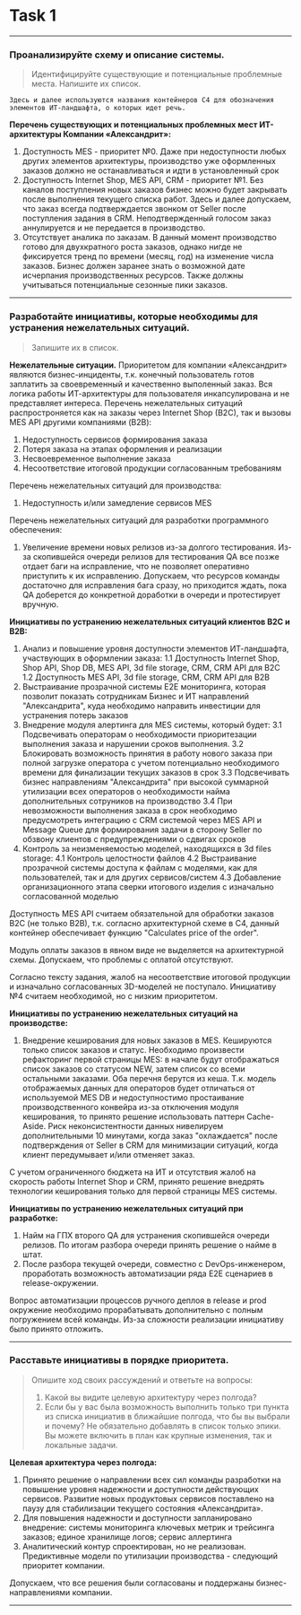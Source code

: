 # Task 1
---
### Проанализируйте схему и описание системы.
> Идентифицируйте существующие и потенциальные проблемные места. Напишите их список.

```
Здесь и далее используются названия контейнеров C4 для обозначения элементов ИТ-ландшафта, о которых идет речь.
```
**Перечень существующих и потенциальных проблемных мест ИТ-архитектуры Компании «Александрит»:**
1. Доступность MES - приоритет №0. Даже при недоступности любых других элементов архитектуры, производство уже оформленных заказов должно не останавливаться и идти в установленный срок
2. Доступность Internet Shop, MES API, CRM - приоритет №1. Без каналов поступления новых заказов бизнес можно будет закрывать после выполнения текущего списка работ. Здесь и далее допускаем, что заказ всегда подтверждается звонком от Seller после поступления задания в CRM. Неподтвержденный голосом заказ аннулируется и не передается в производство.
3. Отсутствует аналика по заказам. В данный момент производство готово для двухкратного роста заказов, однако нигде не фиксируется тренд по времени (месяц, год) на изменение числа заказов. Бизнес должен заранее знать о возможной дате исчерпания производственных ресурсов. Также должны учитываться потенциальные сезонные пики заказов.


---
### Разработайте инициативы, которые необходимы для устранения нежелательных ситуаций.
> Запишите их в список.

**Нежелательные ситуации.**
Приоритетом для компании «Александрит»  являются бизнес-инциденты, т.к. конечный пользователь готов заплатить за своевременный и качественно выполенный заказ. Вся логика работы ИТ-архитектуры для пользователя инкапсулирована и не представляет интереса.
Перечень нежелательных ситуаций распростроняется как на заказы через Internet Shop (B2C), так и вызовы MES API другими компаниями (B2B):
1. Недоступность сервисов формирования заказа
2. Потеря заказа на этапах оформления и реализации
3. Несвоевременное выполнение заказа
4. Несоответствие итоговой продукции согласованным требованиям

Перечень нежелательных ситуаций для производства:
1. Недоступность и/или замедление сервисов MES

Перечень нежелательных ситуаций для разработки программного обеспечения:
1. Увеличение времени новых релизов из-за долгого тестирования. Из-за скопившейся очереди релизов для тестирования QA все позже отдает баги на исправление, что не позволяет оперативно приступить к их исправлению. Допускаем, что ресурсов команды достаточно для исправления бага сразу, но приходится ждать, пока QA доберется до конкретной доработки в очереди и протестирует вручную.

**Инициативы по устранению нежелательных ситуаций клиентов B2C и B2B:**
1. Анализ и повышение уровня доступности элементов ИТ-ландшафта, участвующих в оформлении заказа:
1.1 Доступность Internet Shop, Shop API, Shop DB, MES API, 3d file storage, CRM, CRM API для B2C
1.2 Доступность MES API, 3d file storage, CRM, CRM API для B2B
2. Выстраивание прозрачной системы E2E мониторинга, которая позволит показать сотрудникам Бизнес и ИТ направлений "Александрита", куда необходимо направить инвестиции для устранения потерь заказов
3. Внедрение модуля алертинга для MES системы, который будет:
3.1 Подсвечивать операторам о необходимости приоритезации выполнения заказа и нарушении сроков выполнения.
3.2 Блокировать возможность принятия в работу нового заказа при полной загрузке оператора с учетом потенциально необходимого времени для финализации текущих заказов в срок
3.3 Подсвечивать бизнес направлениям "Александрита" при высокой суммарной утилизации всех операторов о необходимости найма дополнительных сотруников на производство
3.4 При невозможности выполнения заказа в срок необходимо предусмотреть интеграцию с CRM системой через MES API и Message Queue для формирования задачи в сторону Seller по обзвону клиентов с предупреждениями о сдвигах сроков
4. Контроль за неизменяемостью моделей, находящихся в 3d files storage:
4.1 Контроль целостности файлов
4.2 Выстраивание прозрачной системы доступа к файлам с моделями, как для пользователей, так и для других сервисов/систем
4.3 Добавление организационного этапа сверки итогового изделия с изначально согласованной моделью

Доступность MES API считаем обязательной для обработки заказов B2C (не только B2B), т.к. согласно архитектурной схеме в С4, данный контейнер обеспечивает функцию "Calculates price of the order".

Модуль оплаты заказов в явном виде не выделяется на архитектурной схемы. Допускаем, что проблемы с оплатой отсутствуют.

Согласно тексту задания, жалоб на несоответствие итоговой продукции и изначально согласованных 3D-моделей не поступало. Инициативу №4  считаем необходимой, но с низким приоритетом.

**Инициативы по устранению нежелательных ситуаций на производстве:**
1. Внедрение кеширования для новых заказов в MES. Кешируются только список заказов и статус. Необходимо произвести рефакторинг первой страницы MES: в начале будут отображаться список заказов со статусом NEW, затем список со всеми остальными заказами. Оба перечня берутся из кеша. Т.к. модель отображаемых данных для операторов будет отличаться от используемой MES DB и недоступностимо простаивание производственного конвейра из-за отключения модуля кеширования, то принято решение использовать паттерн Cache-Aside. Риск неконсистентности данных нивелируем дополнительными 10 минутами, когда заказ "охлаждается" после подтверждения от Seller в CRM для минимизации ситуаций, когда клиент передумывает и/или отменяет заказ.

С учетом ограниченного бюджета на ИТ и отсутствия жалоб на скорость работы Internet Shop и CRM, принято решение внедрять технологии кеширования только для первой страницы MES системы.

**Инициативы по устранению нежелательных ситуаций при разработке:**
1. Найм на ГПХ второго QA для устранения скопившейся очереди релизов. По итогам разбора очереди принять решение о найме в штат.
2. После разбора текущей очереди, совместно с DevOps-инженером, проработать возможность автоматизации ряда E2E сценариев в release-окружении.

Вопрос автоматизации процессов ручного деплоя в release и prod окружение необходимо прорабатывать дополнительно с полным погружением всей команды. Из-за сложности реализации инициативу было принято отложить.

---
### Расставьте инициативы в порядке приоритета.
> Опишите ход своих рассуждений и ответьте на вопросы:
> 1. Какой вы видите целевую архитектуру через полгода?
> 2. Если бы у вас была возможность выполнить только три пункта из списка инициатив в ближайшие полгода, что бы вы выбрали и почему? Не обязательно добавлять в список только эпики. Вы можете включить в план как крупные изменения, так и локальные задачи.

**Целевая архитектура через полгода:**
1. Принято решение о направлении всех сил команды разработки на повышение уровня надежности и доступности действующих сервисов. Развитие новых продуктовых сервисов поставлено на паузу для стабилизации текущего состояния «Александрита».
2. Для повышения надежности и доступности запланировано внедрение: системы мониторинга ключевых метрик и трейсинга заказов; единое хранилище логов; сервис аллертинга
3. Аналитический контур спроектирован, но не реализован. Предиктивные модели по утилизации производства - следующий приоритет компании.

Допускаем, что все решения были согласованы и поддержаны бизнес-направлениями компании.

---